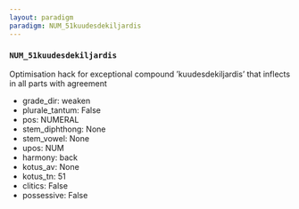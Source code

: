 ```yaml
---
layout: paradigm
paradigm: NUM_51kuudesdekiljardis
---
```

### ` NUM_51kuudesdekiljardis `

Optimisation hack for exceptional compound ’kuudesdekiljardis’ that inflects in all parts with agreement
* grade_dir: weaken
* plurale_tantum: False
* pos: NUMERAL
* stem_diphthong: None
* stem_vowel: None
* upos: NUM
* harmony: back
* kotus_av: None
* kotus_tn: 51
* clitics: False
* possessive: False
